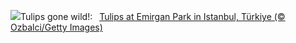 ![](https://www.bing.com/th?id=OHR.EmirganPark_EN-US0659286862_UHD.jpg&w=1000)Tulips gone wild!:&nbsp;&ensp;[Tulips at Emirgan Park in Istanbul, Türkiye (© Ozbalci/Getty Images)](https://www.bing.com/th?id=OHR.EmirganPark_EN-US0659286862_UHD.jpg)
<br><br/>
